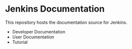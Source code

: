 # Jenkins Documentation

This repository hosts the documentation source for Jenkins.

- Developer Documentation
- User Documentation
- Tutorial
